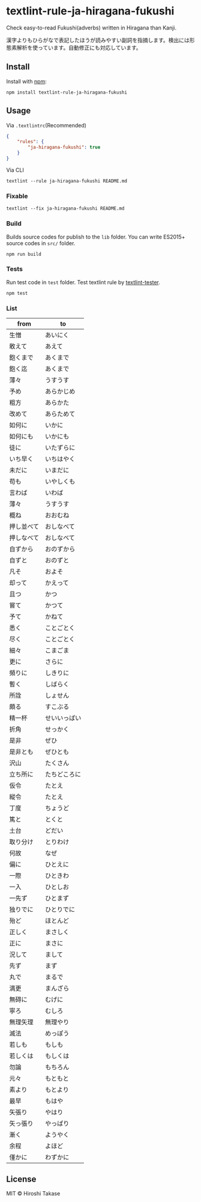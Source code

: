 # textlint-rule-ja-hiragana-fukushi

Check easy-to-read Fukushi(adverbs) written in Hiragana than Kanji.

漢字よりもひらがなで表記したほうが読みやすい副詞を指摘します。検出には形態素解析を使っています。自動修正にも対応しています。

## Install

Install with [npm](https://www.npmjs.com/):

    npm install textlint-rule-ja-hiragana-fukushi

## Usage

Via `.textlintrc`(Recommended)

```json
{
    "rules": {
        "ja-hiragana-fukushi": true
    }
}
```

Via CLI

```
textlint --rule ja-hiragana-fukushi README.md
```

### Fixable

```
textlint --fix ja-hiragana-fukushi README.md
```

### Build

Builds source codes for publish to the `lib` folder.
You can write ES2015+ source codes in `src/` folder.

    npm run build

### Tests

Run test code in `test` folder.
Test textlint rule by [textlint-tester](https://github.com/textlint/textlint-tester "textlint-tester").

    npm test


### List

| from | to |
| --- | --- |
| 生憎 | あいにく |
| 敢えて | あえて |
| 飽くまで | あくまで |
| 飽く迄 | あくまで |
| 薄々 | うすうす |
| 予め | あらかじめ |
| 粗方 | あらかた |
| 改めて | あらためて |
| 如何に | いかに |
| 如何にも | いかにも |
| 徒に | いたずらに |
| いち早く | いちはやく |
| 未だに | いまだに |
| 苟も | いやしくも |
| 言わば | いわば |
| 薄々 | うすうす |
| 概ね | おおむね |
| 押し並べて | おしなべて |
| 押しなべて | おしなべて |
| 自ずから | おのずから |
| 自ずと | おのずと |
| 凡そ | およそ |
| 却って | かえって |
| 且つ | かつ |
| 嘗て | かつて |
| 予て | かねて |
| 悉く | ことごとく |
| 尽く | ことごとく |
| 細々 | こまごま |
| 更に | さらに |
| 頻りに | しきりに |
| 暫く | しばらく |
| 所詮 | しょせん |
| 頗る | すこぶる |
| 精一杯 | せいいっぱい |
| 折角 | せっかく |
| 是非 | ぜひ |
| 是非とも | ぜひとも |
| 沢山 | たくさん |
| 立ち所に | たちどころに |
| 仮令 | たとえ |
| 縦令 | たとえ |
| 丁度 | ちょうど |
| 篤と | とくと |
| 土台 | どだい |
| 取り分け | とりわけ |
| 何故 | なぜ |
| 偏に | ひとえに |
| 一際 | ひときわ |
| 一入 | ひとしお |
| 一先ず | ひとまず |
| 独りでに | ひとりでに |
| 殆ど | ほとんど |
| 正しく | まさしく |
| 正に | まさに |
| 況して | まして |
| 先ず | まず |
| 丸で | まるで |
| 満更 | まんざら |
| 無碍に | むげに |
| 寧ろ | むしろ |
| 無理矢理 | 無理やり |
| 滅法 | めっぽう |
| 若しも | もしも |
| 若しくは | もしくは |
| 勿論 | もちろん |
| 元々 | もともと |
| 素より | もとより |
| 最早 | もはや |
| 矢張り | やはり |
| 矢っ張り | やっぱり |
| 漸く | ようやく |
| 余程 | よほど |
| 僅かに | わずかに |

## License

MIT © Hiroshi Takase
